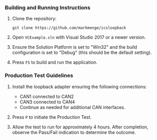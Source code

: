 ### Building and Running Instructions

1. Clone the repository:
   ```
   git clone https://github.com/markmenge/icsloopback
   ```

2. Open `VCExample.sln` with Visual Studio 2017 or a newer version.

3. Ensure the Solution Platform is set to "Win32" and the build configuration is set to "Debug" (this should be the default setting).

4. Press `F5` to build and run the application.

### Production Test Guidelines

1. Install the loopback adapter ensuring the following connections:
   - CAN1 connected to CAN2
   - CAN3 connected to CAN4
   - Continue as needed for additional CAN interfaces.

2. Press `P` to initiate the Production Test.

3. Allow the test to run for approximately 4 hours. After completion, observe the Pass/Fail indication to determine the outcome.
   
